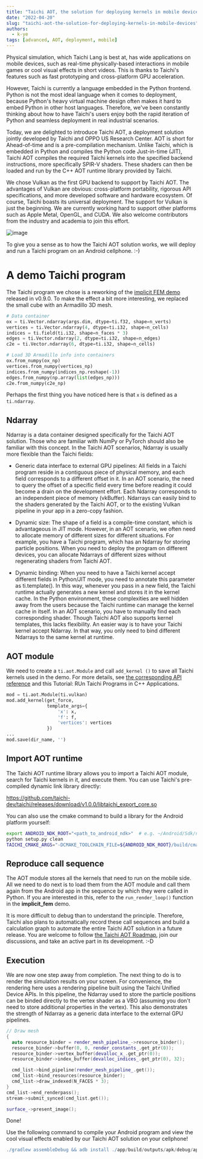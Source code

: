 ```yaml
---
title: "Taichi AOT, the solution for deploying kernels in mobile devices"
date: "2022-04-20"
slug: "taichi-aot-the-solution-for-deploying-kernels-in-mobile-devices"
authors:
  - k-ye
tags: [advanced, AOT, deployment, mobile]
---
```


Physical simulation, which Taichi Lang is best at, has wide applications on mobile devices, such as real-time physically-based interactions in mobile games or cool visual effects in short videos. This is thanks to Taichi's features such as fast prototyping and cross-platform GPU acceleration.

However, Taichi is currently a language embedded in the Python frontend. Python is not the most ideal language when it comes to deployment, because Python's heavy virtual machine design often makes it hard to embed Python in other host languages. Therefore, we've been constantly thinking about how to have Taichi's users enjoy both the rapid iteration of Python and seamless deployment in real industrial scenarios.

<!--truncate-->

Today, we are delighted to introduce Taichi AOT, a deployment solution jointly developed by Taichi and OPPO US Research Center. AOT is short for Ahead-of-time and is a pre-compilation mechanism. Unlike Taichi, which is embedded in Python and compiles the Python code Just-in-time (JIT), Taichi AOT compiles the required Taichi kernels into the specified backend instructions, more specifically SPIR-V shaders. These shaders can then be loaded and run by the C++ AOT runtime library provided by Taichi.

We chose Vulkan as the first GPU backend to support by Taichi AOT. The advantages of Vulkan are obvious: cross-platform portability, rigorous API specifications, and more developed software and hardware ecosystem. Of course, Taichi boasts its universal deployment. The support for Vulkan is just the beginning. We are currently working hard to support other platforms such as Apple Metal, OpenGL, and CUDA. We also welcome contributors from the industry and academia to join this effort.

![image](https://github.com/taichi-dev/taichi/releases/download/v1.0.0/taichi-aot-demo.gif)

To give you a sense as to how the Taichi AOT solution works, we will deploy and run a Taichi program on an Android cellphone. :-)

# A demo Taichi program

The Taichi program we chose is a reworking of the [implicit FEM demo](https://github.com/taichi-dev/taichi/blob/master/python/taichi/examples/simulation/implicit_fem.py) released in v0.9.0. To make the effect a bit more interesting, we replaced the small cube with an Armadillo 3D mesh.

```python
# Data container
ox = ti.Vector.ndarray(args.dim, dtype=ti.f32, shape=n_verts)
vertices = ti.Vector.ndarray(4, dtype=ti.i32, shape=n_cells)
indices = ti.field(ti.i32, shape=n_faces * 3)
edges = ti.Vector.ndarray(2, dtype=ti.i32, shape=n_edges)
c2e = ti.Vector.ndarray(6, dtype=ti.i32, shape=n_cells)

# Load 3D Armadillo info into containers
ox.from_numpy(ox_np)
vertices.from_numpy(vertices_np)
indices.from_numpy(indices_np.reshape(-1))
edges.from_numpy(np.array(list(edges_np)))
c2e.from_numpy(c2e_np)
```

Perhaps the first thing you have noticed here is that `x` is defined as a `ti.ndarray`.

## Ndarray

Ndarray is a data container designed specifically for the Taichi AOT solution. Those who are familiar with NumPy or PyTorch should also be familiar with this concept. In the Taichi AOT scenarios, Ndarray is usually more flexible than the Taichi fields:

- Generic data interface to external GPU pipelines: All fields in a Taichi program reside in a contiguous piece of physical memory, and each field corresponds to a different offset in it. In an AOT scenario, the need to query the offset of a specific field every time before reading it could become a drain on the development effort. Each Ndarray corresponds to an independent piece of memory (vkBuffer). Ndarrays can easily bind to the shaders generated by the Taichi AOT, or to the existing Vulkan pipeline in your app in a zero-copy fashion.

- Dynamic size: The shape of a field is a compile-time constant, which is advantageous in JIT mode. However, in an AOT scenario, we often need to allocate memory of different sizes for different situations. For example, you have a Taichi program, which has an Ndarray for storing particle positions. When you need to deploy the program on different devices, you can allocate Ndarrays of different sizes without regenerating shaders from Taichi AOT.

- Dynamic binding: When you need to have a Taichi kernel accept different fields in Python/JIT mode, you need to annotate this parameter as ti.template(). In this way, whenever you pass in a new field, the Taichi runtime actually generates a new kernel and stores it in the kernel cache. In the Python environment, these complexities are well hidden away from the users because the Taichi runtime can manage the kernel cache in itself. In an AOT scenario, you have to manually find each corresponding shader. Though Taichi AOT also supports kernel templates, this lacks flexibility. An easier way is to have your Taichi kernel accept Ndarray. In that way, you only need to bind different Ndarrays to the same kernel at runtime.

## AOT module

We need to create a `ti.aot.Module` and call `add_kernel ()` to save all Taichi kernels used in the demo. For more details, see [the corresponding API reference](https://docs.taichi-lang.org/api/taichi/aot/) and this Tutorial: RUn Taichi Programs in C++ Applications.

```python
mod = ti.aot.Module(ti.vulkan)
mod.add_kernel(get_force,
               template_args={
                   'x': x,
                   'f': f,
                   'vertices': vertices
               })
...
mod.save(dir_name, '')
```

## Import AOT runtime

The Taichi AOT runtime library allows you to import a Taichi AOT module, search for Taichi kernels in it, and execute them. You can use Taichi's pre-compiled dynamic link library directly:

https://github.com/taichi-dev/taichi/releases/download/v1.0.0/libtaichi_export_core.so

You can also use the cmake command to build a library for the Android platform yourself:

```bash
export ANDROID_NDK_ROOT="<path_to_android_ndk>"  # e.g. ~/Android/Sdk/ndk/22.1.7171670/
python setup.py clean
TAICHI_CMAKE_ARGS="-DCMAKE_TOOLCHAIN_FILE=${ANDROID_NDK_ROOT}/build/cmake/android.toolchain.cmake -DANDROID_NATIVE_API_LEVEL=29 -DANDROID_ABI=arm64-v8a" python3 setup.py build_ext
```

## Reproduce call sequence

The AOT module stores all the kernels that need to run on the mobile side. All we need to do next is to load them from the AOT module and call them again from the Android app in the sequence by which they were called in Python. If you are interested in this, refer to the `run_render_loop()` function in the **implicit_fem** demo.

It is more difficult to debug than to understand the principle. Therefore, Taichi also plans to automatically record these call sequences and build a calculation graph to automate the entire Taichi AOT solution in a future release. You are welcome to follow [the Taichi AOT Roadmap](https://github.com/taichi-dev/taichi/issues/4615), join our discussions, and take an active part in its development. :-D

## Execution

We are now one step away from completion. The next thing to do is to render the simulation results on your screen. For convenience, the rendering here uses a rendering pipeline built using the Taichi Unified Device APIs. In this pipeline, the Ndarray used to store the particle positions can be binded directly to the vertex shader as a VBO (assuming you don't need to store additional properties in the vertex). This also demonstrates the strength of Ndarray as a generic data interface to the external GPU pipelines.

```c++
// Draw mesh
{
  auto resource_binder = render_mesh_pipeline_->resource_binder();
  resource_binder->buffer(0, 0, render_constants_.get_ptr(0));
  resource_binder->vertex_buffer(devalloc_x_.get_ptr(0));
  resource_binder->index_buffer(devalloc_indices_.get_ptr(0), 32);

  cmd_list->bind_pipeline(render_mesh_pipeline_.get());
  cmd_list->bind_resources(resource_binder);
  cmd_list->draw_indexed(N_FACES * 3);
}
cmd_list->end_renderpass();
stream->submit_synced(cmd_list.get());

surface_->present_image();
```

Done!

Use the following command to compile your Android program and view the cool visual effects enabled by our Taichi AOT solution on your cellphone!

```groovy
./gradlew assembleDebug && adb install ./app/build/outputs/apk/debug/app-debug.apk
```
